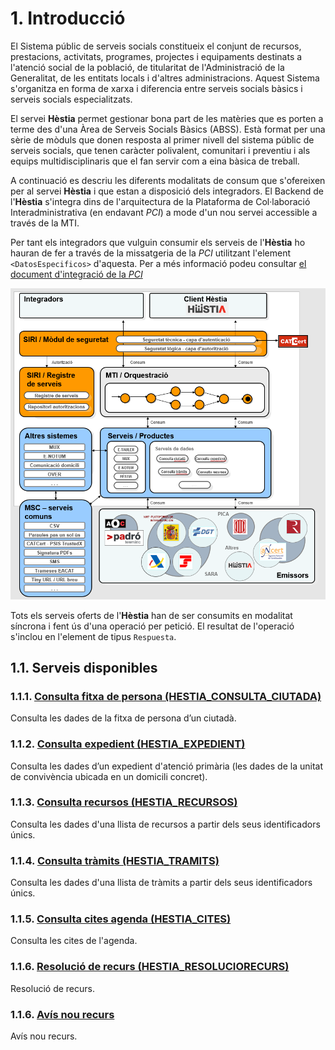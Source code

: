 # 1. Introducció
El Sistema públic de serveis socials constitueix el conjunt de recursos, prestacions, activitats, programes, projectes i equipaments destinats a l'atenció social de la població, de titularitat de l'Administració de la Generalitat, de les entitats locals i d'altres administracions. Aquest Sistema s'organitza en forma de xarxa i diferencia entre serveis socials bàsics i serveis socials especialitzats.

El servei **Hèstia** permet gestionar bona part de les matèries que es porten a terme des d'una Àrea de Serveis Socials Bàsics (ABSS). Està format per una sèrie de mòduls que donen resposta al primer nivell del sistema públic de serveis socials, que tenen caràcter polivalent, comunitari i preventiu i als equips multidisciplinaris que el fan servir com a eina bàsica de treball.

A continuació es descriu les diferents modalitats de consum que s'ofereixen per al servei **Hèstia** i que estan a disposició dels integradors. El Backend de l'**Hèstia** s'integra dins de l'arquitectura de la Plataforma de Col·laboració Interadministrativa (en endavant _PCI_) a mode d'un nou servei accessible a través de la MTI.

Per tant els integradors que vulguin consumir els serveis de l'**Hèstia** ho hauran de fer a través de la missatgeria de la _PCI_ utilitzant l'element `<DatosEspecificos>` d'aquesta. Per a més informació podeu consultar [el document d'integració de la _PCI_](https://www.aoc.cat/knowledge-base/plataforma-de-col-laboracio-administrativa-2)

![ArquitecturaPCI](img/ArquitecturaPCI.png)

Tots els serveis oferts de l'**Hèstia** han de ser consumits en modalitat síncrona i fent ús d'una operació per petició. El resultat de l'operació s'inclou en l'element de tipus `Respuesta`. 

## 1.1. Serveis disponibles

### 1.1.1. [Consulta fitxa de persona (HESTIA_CONSULTA_CIUTADA)](ConsultaCiutada.md)
Consulta les dades de la fitxa de persona d’un ciutadà.

### 1.1.2. [Consulta expedient (HESTIA_EXPEDIENT)](ConsultaExpedient.md)
Consulta les dades d’un expedient d'atenció primària (les dades de la unitat de convivència ubicada en un domicili concret).

### 1.1.3. [Consulta recursos (HESTIA_RECURSOS)](ConsultaRecursos.md)
Consulta les dades d'una llista de recursos a partir dels seus identificadors únics.

### 1.1.4. [Consulta tràmits (HESTIA_TRAMITS)](ConsultaTramits.md)
Consulta les dades d'una llista de tràmits a partir dels seus identificadors únics.

### 1.1.5. [Consulta cites agenda (HESTIA_CITES)](ConsultaCites.md)
Consulta les cites de l'agenda.	

### 1.1.6. [Resolució de recurs (HESTIA_RESOLUCIORECURS)](ConsultaResoluciónRecursos.md)

Resolució de recurs.	

### 1.1.6. [Avís nou recurs](GestionAvisos.md)

Avís nou recurs.	

